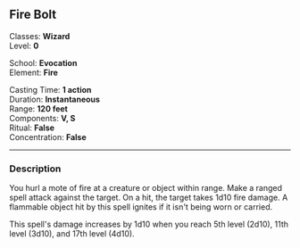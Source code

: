 ## Fire Bolt

Classes: **Wizard**  
Level: **0**  

School: **Evocation**  
Element: **Fire**  

Casting Time: **1 action**  
Duration: **Instantaneous**  
Range: **120 feet**  
Components: **V, S**  
Ritual: **False**  
Concentration: **False**  

------

### Description

You hurl a mote of fire at a creature or object within range. Make a ranged spell attack against the target. On a hit, the target takes 1d10 fire damage. A flammable object hit by this spell ignites if it isn't being worn or carried.

This spell's damage increases by 1d10 when you reach 5th level (2d10), 11th level (3d10), and 17th level (4d10).